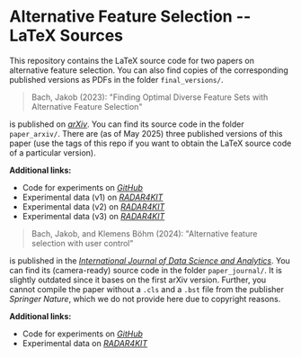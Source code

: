 # Alternative Feature Selection -- LaTeX Sources

This repository contains the LaTeX source code for two papers on alternative feature selection.
You can also find copies of the corresponding published versions as PDFs in the folder `final_versions/`.

> Bach, Jakob (2023): "Finding Optimal Diverse Feature Sets with Alternative Feature Selection"

is published on [*arXiv*](https://doi.org/10.48550/arXiv.2307.11607).
You can find its source code in the folder `paper_arxiv/`.
There are (as of May 2025) three published versions of this paper (use the tags of this repo if you want to obtain the LaTeX source code of a particular version).

**Additional links:**

- Code for experiments on [*GitHub*](https://github.com/Jakob-Bach/Alternative-Feature-Selection)
- Experimental data (v1) on [*RADAR4KIT*](https://doi.org/10.35097/1623)
- Experimental data (v2) on [*RADAR4KIT*](https://doi.org/10.35097/1920)
- Experimental data (v3) on [*RADAR4KIT*](https://doi.org/10.35097/4ttgrpx92p30jwww)

> Bach, Jakob, and Klemens Böhm (2024): "Alternative feature selection with user control"

is published in the [*International Journal of Data Science and Analytics*](https://doi.org/10.1007/s41060-024-00527-8).
You can find its (camera-ready) source code in the folder `paper_journal/`.
It is slightly outdated since it bases on the first arXiv version.
Further, you cannot compile the paper without a `.cls` and a `.bst` file from the publisher *Springer Nature*, which we do not provide here due to copyright reasons.

**Additional links:**

- Code for experiments on [*GitHub*](https://github.com/Jakob-Bach/Alternative-Feature-Selection)
- Experimental data on [*RADAR4KIT*](https://doi.org/10.35097/1975)
